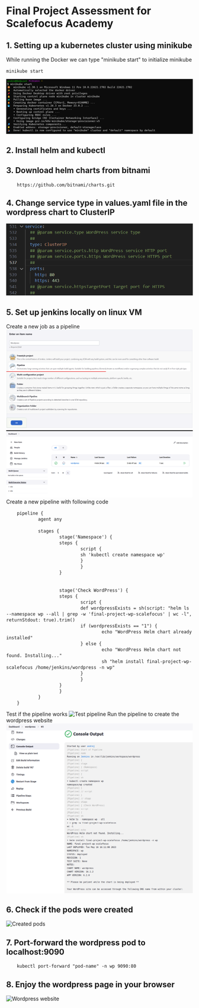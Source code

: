 # Final Project Assessment for Scalefocus Academy
## 1. Setting up a kubernetes cluster using minikube
While running the Docker we can type "minikube start" to initialize minikube

    minikube start
![minikube start](Screenshots/1.png)
## 2. Install helm and kubectl
## 3. Download helm charts from bitnami 

        https://github.com/bitnami/charts.git


## 4. Change service type in values.yaml file in the wordpress chart to ClusterIP
![Change service type](Screenshots/3.png)

## 5. Set up jenkins locally on linux VM
Create a new job as a pipeline
![Wordpress job](Screenshots/2.png)
![Wordpress job](Screenshots/5.png)
Create a new pipeline with following code

        pipeline {
                agent any

                stages {
                        stage('Namespace') {
                        steps {
                                script {
                                sh 'kubectl create namespace wp'
                                }
                                }
                        }


                        stage('Check WordPress') {
                        steps {
                                script {
                                def wordpressExists = sh(script: "helm ls --namespace wp --all | grep -w 'final-project-wp-scalefocus' | wc -l", returnStdout: true).trim()
                                if (wordpressExists == "1") {
                                        echo "WordPress Helm chart already installed"
                                } else {
                                        echo "WordPress Helm chart not found. Installing..."
                                        sh "helm install final-project-wp-scalefocus /home/jenkins/wordpress -n wp"
                                }
                                }
                        }
                        }
                }
        }
Test if the pipeline works
![Test pipeline](Screenshot/4.png)
Run the pipeline to create the wordpress website
![Running the pipeline](Screenshots/7.png)
## 6. Check if the pods were created
![Created pods](Screenshot/6.png)
## 7. Port-forward the wordpress pod to localhost:9090

        kubectl port-forward "pod-name" -n wp 9090:80
        
## 8. Enjoy the wordpress page in your browser
![Wordpress website](Screenshot/9.png)
